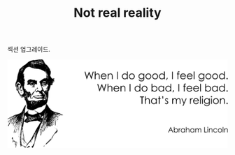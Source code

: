 ﻿---
layout: post-ea

title: Not real reality
meta: Not real reality.
logo: nrr1.png
order: 1

category: comics

lang: kr
ref: not_real_reality
---

섹션 업그레이드.

<a data-fancybox="gallery" href="/img/programming/Lincoln.png"><img src="/img/programming/Lincoln.png" alt=""></a>
